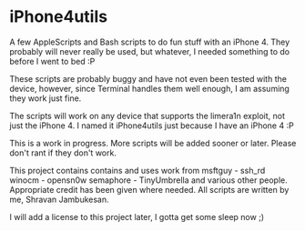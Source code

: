 iPhone4utils
============

A few AppleScripts and Bash scripts to do fun stuff with an iPhone 4. 
They probably will never really be used, but whatever, I needed something to do before I went to bed :P

These scripts are probably buggy and have not even been tested with the device, however, since Terminal handles them well enough, I am assuming they work just fine. 

The scripts will work on any device that supports the limera1n exploit, not just the iPhone 4. I named it iPhone4utils
just because I have an iPhone 4 :P

This is a work in progress. More scripts will be added sooner or later. Please don't rant if they don't work.

This project contains contains and uses work from
msftguy - ssh_rd
winocm - opensn0w
semaphore - TinyUmbrella
and various other people. 
Appropriate credit has been given where needed. All scripts are written by me, Shravan Jambukesan.

I will add a license to this project later, I gotta get some sleep now ;)
